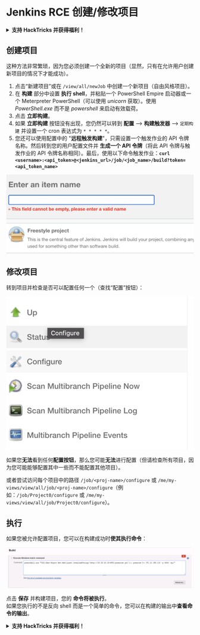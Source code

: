 # Jenkins RCE 创建/修改项目

<details>

<summary><strong>支持 HackTricks 并获得福利！</strong></summary>

* 如果您想在 HackTricks 中看到您的公司广告，或者如果您想访问 PEASS 的最新版本或下载 PDF 版的 HackTricks，请查看[**订阅计划**](https://github.com/sponsors/carlospolop)！
* 获取[**官方 PEASS 和 HackTricks 商品**](https://peass.creator-spring.com)
* 发现[**PEASS 家族**](https://opensea.io/collection/the-peass-family)，我们的独家[**NFT**](https://opensea.io/collection/the-peass-family)收藏品
* **加入** 💬 [**Discord 群组**](https://discord.gg/hRep4RUj7f) 或 [**Telegram 群组**](https://t.me/peass) 或 **关注**我的 **Twitter** 🐦 [**@carlospolopm**](https://twitter.com/carlospolopm)**。**
* **通过向** [**HackTricks**](https://github.com/carlospolop/hacktricks) **和** [**HackTricks Cloud**](https://github.com/carlospolop/hacktricks-cloud) **github 仓库提交 PR 来分享您的黑客技巧。**

</details>

## 创建项目

这种方法非常繁琐，因为您必须创建一个全新的项目（显然，只有在允许用户创建新项目的情况下才能成功）。

1. 点击“新建项目”或在 `/view/all/newJob` 中创建一个新项目（自由风格项目）。
2. 在 **构建** 部分中设置 **执行 shell**，并粘贴一个 PowerShell Empire 启动器或一个 Meterpreter PowerShell（可以使用 _unicorn_ 获取）。使用 _PowerShell.exe_ 而不是 _powershell_ 来启动有效载荷。
3. 点击 **立即构建**。
4. 如果 **立即构建** 按钮没有出现，您仍然可以转到 **配置** --> **构建触发器** --> `定期构建` 并设置一个 cron 表达式为 `* * * * *`。
5. 您还可以使用配置中的 "**远程触发构建**"，只需设置一个触发作业的 API 令牌名称。然后转到您的用户配置文件并 **生成一个 API 令牌**（将此 API 令牌与触发作业的 API 令牌名称相同）。最后，使用以下命令触发作业：**`curl <username>:<api_token>@<jenkins_url>/job/<job_name>/build?token=<api_token_name>`**

![](<../../.gitbook/assets/image (12) (1).png>)

## 修改项目

转到项目并检查是否可以配置任何一个（查找“配置”按钮）：

![](<../../.gitbook/assets/image (34).png>)

如果您**无法**看到任何**配置按钮**，那么您可能**无法**进行配置（但请检查所有项目，因为您可能能够配置其中一些而不能配置其他项目）。

或者尝试访问每个项目中的路径 `/job/<proj-name>/configure` 或 `/me/my-views/view/all/job/<proj-name>/configure`（例如：`/job/Project0/configure` 或 `/me/my-views/view/all/job/Project0/configure`）。

## 执行

如果您被允许配置项目，您可以在构建成功时**使其执行命令**：

![](<../../.gitbook/assets/image (70).png>)

点击 **保存** 并构建项目，您的 **命令将被执行**。\
如果您执行的不是反向 shell 而是一个简单的命令，您可以在构建的输出中**查看命令的输出**。

<details>

<summary><strong>支持 HackTricks 并获得福利！</strong></summary>

* 如果您想在 HackTricks 中看到您的公司广告，或者如果您想访问 PEASS 的最新版本或下载 PDF 版的 HackTricks，请查看[**订阅计划**](https://github.com/sponsors/carlospolop)！
* 获取[**官方 PEASS 和 HackTricks 商品**](https://peass.creator-spring.com)
* 发现[**PEASS 家族**](https://opensea.io/collection/the-peass-family)，我们的独家[**NFT**](https://opensea.io/collection/the-peass-family)收藏品
* **加入** 💬 [**Discord 群组**](https://discord.gg/hRep4RUj7f) 或 [**Telegram 群组**](https://t.me/peass) 或 **关注**我的 **Twitter** 🐦 [**@carlospolopm**](https://twitter.com/carlospolopm)**。**
* **通过向** [**HackTricks**](https://github.com/carlospolop/hacktricks) **和** [**HackTricks Cloud**](https://github.com/carlospolop/hacktricks-cloud) **github 仓库提交 PR 来分享您的黑客技巧。**

</details>
